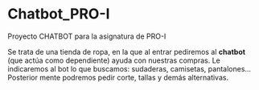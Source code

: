 # Chatbot_PRO-I
Proyecto CHATBOT para la asignatura de PRO-I

Se trata de una tienda de ropa, en la que al entrar pediremos al **chatbot** (que actúa como dependiente) ayuda con nuestras compras.
Le indicaremos al bot lo que buscamos: sudaderas, camisetas, pantalones... Posterior mente podremos pedir corte, tallas y demás alternativas.
